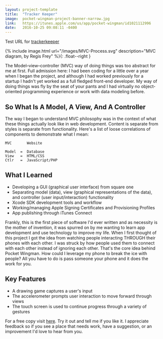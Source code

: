 ```yaml
---
layout: project-template
title:  "Tracker Keeper"
image:  pocket-wingman-project-banner-narrow.jpg
link:   https://itunes.apple.com/us/app/pocket-wingman/id1021112996
date:   2016-10-25 09:08:11 -0400
---
```

Test URL for [trackerkeeper](/projects/trackerkeeper)

{% include image.html url="/images/MVC-Process.svg" description="MVC diagram,
by Regis Frey" %}{: .float--right }

The Model–view–controller (MVC) way of doing things was too abstract for me at first. Full admission here: I had been coding for a little over a year when I began the project, and although I had worked previously for a startup I hadn't yet worked as a full fledged front-end developer. My way of doing things was fly by the seat of your pants and I had virtually no object-oriented programming experience or work with data modeling before.

## So What Is A Model, A View, And A Controller

The way I began to understand MVC philosophy was in the context of what these things actually look like in web development. Content is separate from styles is separate from functionality. Here's a list of loose correlations of components to demonstrate what I mean:  

    MVC       Website

    Model  =  Database
    View   =  HTML/CSS
    Ctlr   =  JavaScript/PHP


## What I Learned


- Developing a GUI (graphical user interface) from square one
- Separating model (data), view (graphical representations of the data), and controller (user input/interaction) functionality
- Xcode SDK development tools and workflow
- Working/managing Apple Signing Certificates and Provisioning Profiles
- App publishing through iTunes Connect

Frankly, this is the first piece of software I'd ever written and as necessity is the mother of invention, it was spurred on by me wanting to learn app development and use technology to improve my life. When I first thought of this project I got the idea from watching people interacting THROUGH their phones with each other. I was struck by how people used them to connect with each other instead of ignoring each other. That's the core idea behind Pocket Wingman. How could I leverage my phone to break the ice with people? All you have to do is pass someone your phone and it does the work for you.

## Key Features


- A drawing game captures a user's input
- The accelerometer prompts user interaction to move forward through views
- The touch screen is used to continue progress through a variety of gestures

For a free copy visit [here](https://itunes.apple.com/us/app/pocket-wingman/id1021112996).  Try it out and tell me if you like it.  I appreciate feedback so if you see a place that needs work, have a suggestion, or an improvement I'd love to hear from you.
